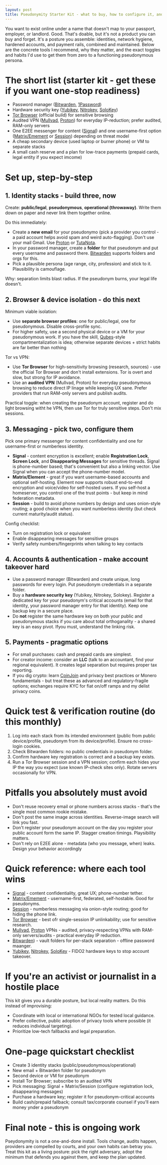 ```yaml
---
layout: post
title: Pseudonymity Starter Kit - what to buy, how to configure it, and how to use it safely
---
```


You want to exist online under a name that doesn't map to your passport, employer, or landlord. Good. That's doable, but it's not a product you can buy and forget. It's a posture you assemble: identities, network hygiene, hardened accounts, and payment rails, combined and maintained. Below are the concrete tools I recommend, why they matter, and the exact toggles and habits I'd use to get them from zero to a functioning pseudonymous persona.

# The short list (starter kit - get these if you want one-stop readiness)

- Password manager ([Bitwarden](https://bitwarden.com/), [1Password](https://1password.com))
- Hardware security key ([Yubikey](https://www.yubico.com/), [Nitrokey](https://www.nitrokey.com/), [SoloKey](https://solokeys.com))
- [Tor Browser](https://www.torproject.org/download/) (official build) for sensitive browsing
- Audited VPN ([Mullvad](https://mullvad.net/en), [Proton](https://protonvpn.com)) for everyday IP-reduction; prefer audited, RAM-only servers
- One E2EE messenger for content ([Signal](https://signal.org/)) and one username-first option ([Matrix/Emement](https://element.io/) or [Session](https://getsession.org/)) depending on threat model
- A cheap secondary device (used laptop or burner phone) or VM to separate stacks
- A small cash reserve and a plan for low-trace payments (prepaid cards, legal entity if you expect imcome)

# Set up, step-by-step

## 1. Identity stacks - build three, now

Create: **public/legal**, **pseudonymous**, **operational (throwaway)**. Write them down on paper and never link them together online.

Do this immediately:

- Create a **new email** for your pseudonymo (pick a provider you control - a paid account helps avoid spam and weird auto-flagging). Don't use your mail Gmail. Use [Proton](https://proton.me/mail) or [TutaNota](https://tuta.com/).
- In your password manager, create a **folder** for that pseudonym and put every username and password there. [Bitwarden](https://bitwarden.com/) supports folders and orgs for this.
- Pick a plausible persona (age range, city, profession) and stick to it. Plausibility is camouflage.

Why: separation limits blast radius. If the pseudonym burns, your legal life doesn't.

## 2. Browser & device isolation - do this next

Minimum viable isolation:

- Use **separate browser profiles**: one for public/legal, one for pseudonymous. Disable cross-profile sync.
- For higher safety, use a second physical device or a VM for your pseudonymous work. If you have the skill, [Qubes](https://www.qubes-os.org/)-style compartmentalization is idea; otherwise separate devices + strict habits are far better than nothing

Tor vs VPN:

- Use **Tor Browser** for high-sensitivity browsing (research, sources) - use the official Tor Browser and don't install extensions. Tor is overt and slow, but strong for IP avoidance.
- Use an **audited VPN** (Mullvad, Proton) for everyday pseudonymous browsing to reduce direct IP linage while keeping UX sane. Prefer providers that run RAM-only servers and publish audits.

Practical toggle: when creating the pseudonym account, register and do light browsing witht he VPN, then use Tor for truly sensitive steps. Don't mix sessions.

## 3. Messaging - pick two, configure them

Pick one primary messenger for content confidentiality and one for username-first or numberless identity.

- **Signal** - content encryption is excellent; enable **Registration Lock**, **Screen Lock**, and **Disappearing Messages** for sensitive threads. Signal is phone-number based; that's convenient but also a linking vector. Use Signal when you can accept the phone-number model.
- **Matrix/Element** - great if you want username-based accounts and optional self-hosting. Element now supports robust end-to-end encryption and voice/video for self-hosted users. If you self-host a homeserver, you control one of the trust points - but keep in mind federation metadata.
- **Session** - build to avoid phone numbers by design and uses onion-style routing; a good choice when you want numberless identity (but check current maturity/audit status).

Config checklist:

- Turn on registration lock or equivalent
- Enable disappearing messages for sensitive groups
- Verify safety numbers/fingerprints when talking to key contacts

## 4. Accounts & authentication - make account takeover hard

- Use a password manager (Bitwarden) and create unique, long passwords for every login. Put pseudonym credentials in a separate folder.
- Buy a **hardware security key** (Yubikey, Nitrokey, Solokey). Register a dedicated key for your pseudonym's critical accounts (email for that identity, your password manager entry for that identity). Keep one backup key in a secure place.
- Do **not** register the same hardware key on both your public and pseudonymous stacks if you care about total orthoganality - a shared key is an easy pivot. Ifyou must, understand the linking risk.

## 5. Payments - pragmatic options

- For small purchases: cash and prepaid cards are simplest.
- For creator income: consider an **LLC** (talk to an accountant, find your regional equivalent). It creates legal separation but requires proper tax reporting.
- If you dig crypto: learn [CoinJoin](https://www.coinjoins.org/) and privacy best practices or Monero fundamentals - but treat these as advanced and regulatory-fragile options; exchanges require KYC for fiat on/off ramps and my delist privacy coins.

# Quick test & verification routine (do this monthly)

1. Log into each stack from its intended environment (public from public device/profile, pseudonym from its device/profile). Ensure no cross-login cookies.
1. Check Bitwarden folders: no public credentials in pseudonym folder.
1. Confirm hardware key registration is correct and a backup key exists.
1. Run a Tor Browser session and a VPN session; confirm each hides your IP the way you expect (use known IP-check sites only). Rotate servers occasionally for VPN.

# Pitfalls you absolutely must avoid

- Don't reuse recovery email or phone numbers across stacks - that's the single most common rookie mistake.
- Don't post the same image across identities. Reverse-image search will link you fast.
- Don't register your pseudonym account on the day you register your public account form the same IP. Stagger creation timings. Playsibility matters.
- Don't rely on E2EE alone - metadata (who you message, when) leaks. Design your behavior accordingly

# Quick reference: where each tool wins

- [Signal](https://signal.org/) - content confidentiality, great UX; phone-number tether.
- [Matrix/Emement](https://element.io/) - username-first, federated, self-hostable. Good for pseudonyms.
- [Session](https://getsession.org/) - numberless messaging via onion-style routing; good for hiding the phone link.
- [Tor Browser](https://www.torproject.org/download/) - best ofr single-session IP unlinkability; use for sensitive research.
- [Mullvad](https://mullvad.net/en), [Proton](https://protonvpn.com) VPNs - audited, privacy-respecting VPNs with RAM-only servers/audits - practical everyday IP reduction.
- [Bitwarden](https://bitwarden.com/)) - vault folders for per-stack separation - offline password maanger.
- [Yubikey](https://www.yubico.com/), [Nitrokey](https://www.nitrokey.com/), [SoloKey](https://solokeys.com) - FIDO2 hardware keys to stop account takeover.

# If you're an activist or journalist in a hostile place

This kit gives you a durable posture, but local reality matters. Do this instead of improvising:

- Coordinate with local or international NGOs for tested local guidance.
- Prefer collective, public adoption of privacy tools where possible (it reduces individual targeting).
- Prioritize low-tech fallbacks and legal preparation.

# One-page quickstart checklist

- Create 3 identity stacks (public/pseudonymous/operational)
- New email + Bitwarden folder for pseudonym
- Second device or VM for pseudonym
- Install Tor Browser; subscribe to an audited VPN
- Pick messaging: Signal + Matrix/Session (configure registration lock, disappearing messages)
- Purchase a hardware key; register it for pseudonym-critical accounts
- Build cash/prepaid fallback; consult tax/corporate counsel if you'll earn money ynder a pseudonym

# Final note - this is ongoing work

Pseydonymity is not a one-and-done install. Tools change, audits happen, providers are compelled by courts, and your own habits can betray you. Treat this kit as a living posture: pick the right adversary, adopt the minimum that defends you against them, and keep the plan updated.
